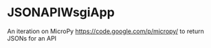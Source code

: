 JSONAPIWsgiApp
=====================

An iteration on MicroPy https://code.google.com/p/micropy/ to return JSONs for an API